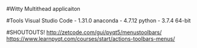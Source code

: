 #Witty
Multithead applicaiton

#Tools
Visual Studio Code - 1.31.0
anaconda           - 4.7.12
python             - 3.7.4 64-bit

#SHOUTOUTS!
http://zetcode.com/gui/pyqt5/menustoolbars/
https://www.learnpyqt.com/courses/start/actions-toolbars-menus/
